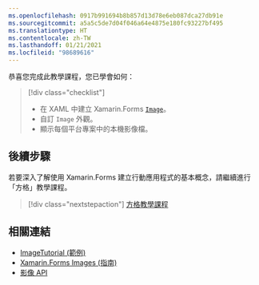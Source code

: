 ```yaml
---
ms.openlocfilehash: 0917b991694b8b857d13d78e6eb087dca27db91e
ms.sourcegitcommit: a5a5c5de7d04f046a64e4875e180fc93227bf495
ms.translationtype: HT
ms.contentlocale: zh-TW
ms.lasthandoff: 01/21/2021
ms.locfileid: "98689616"
---
```

恭喜您完成此教學課程，您已學會如何：

> [!div class="checklist"]
>
> - 在 XAML 中建立 Xamarin.Forms [`Image`](xref:Xamarin.Forms.Image)。
> - 自訂 `Image` 外觀。
> - 顯示每個平台專案中的本機影像檔。

## <a name="next-steps"></a>後續步驟

若要深入了解使用 Xamarin.Forms 建立行動應用程式的基本概念，請繼續進行「方格」教學課程。

> [!div class="nextstepaction"]
> [方格教學課程](~/get-started/tutorials/grid/index.yml)

## <a name="related-links"></a>相關連結

- [ImageTutorial (範例)](/samples/xamarin/xamarin-forms-samples/getstarted-tutorials-imagetutorial/)
- [Xamarin.Forms Images (指南)](~/xamarin-forms/user-interface/images.md)
- [影像 API](xref:Xamarin.Forms.Image)
